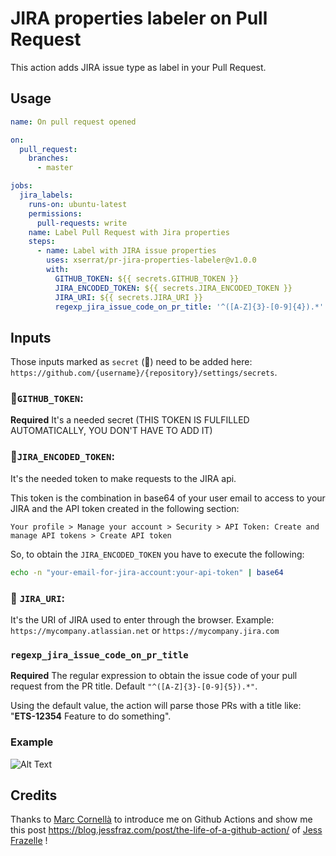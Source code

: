 # JIRA properties labeler on Pull Request

This action adds JIRA issue type as label in your Pull Request.

## Usage

```yaml
name: On pull request opened

on:
  pull_request:
    branches:
      - master

jobs:
  jira_labels:
    runs-on: ubuntu-latest
    permissions:
      pull-requests: write
    name: Label Pull Request with Jira properties
    steps:
      - name: Label with JIRA issue properties
        uses: xserrat/pr-jira-properties-labeler@v1.0.0
        with:
          GITHUB_TOKEN: ${{ secrets.GITHUB_TOKEN }}
          JIRA_ENCODED_TOKEN: ${{ secrets.JIRA_ENCODED_TOKEN }}
          JIRA_URI: ${{ secrets.JIRA_URI }}
          regexp_jira_issue_code_on_pr_title: '^([A-Z]{3}-[0-9]{4}).*'
```

## Inputs

Those inputs marked as `secret` (🤫) need to be added here: `https://github.com/{username}/{repository}/settings/secrets`.

### 🤫`GITHUB_TOKEN`:

**Required**
It's a needed secret (THIS TOKEN IS FULFILLED AUTOMATICALLY, YOU DON'T HAVE TO ADD IT)

### 🤫`JIRA_ENCODED_TOKEN`:

It's the needed token to make requests to the JIRA api.

This token is the combination in base64 of your user email to access
to your JIRA and the API token created in the following section:

`Your profile > Manage your account > Security > API Token: Create and manage API tokens > Create API token`

So, to obtain the `JIRA_ENCODED_TOKEN` you have to execute the following:
```bash
echo -n "your-email-for-jira-account:your-api-token" | base64
```

### 🤫 `JIRA_URI`:
It's the URI of JIRA used to enter through the browser. Example: `https://mycompany.atlassian.net` or `https://mycompany.jira.com`

### `regexp_jira_issue_code_on_pr_title`

**Required**
The regular expression to obtain the issue code of your pull request from the PR title.
Default `"^([A-Z]{3}-[0-9]{5}).*"`.

Using the default value, the action will parse those PRs with a title like: "**ETS-12354** Feature to do something".

### Example

![Alt Text](https://thumbs.gfycat.com/ElaborateDearestHermitcrab-size_restricted.gif)


## Credits

Thanks to [Marc Cornellà](https://github.com/mcornella) to introduce me on Github Actions and show me this post https://blog.jessfraz.com/post/the-life-of-a-github-action/ of [Jess Frazelle](https://github.com/jessfraz) !
